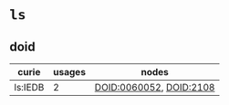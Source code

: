 # `ls`

## doid

| curie   |   usages | nodes                                                                                                              |
|---------|----------|--------------------------------------------------------------------------------------------------------------------|
| ls:IEDB |        2 | [DOID:0060052](http://purl.obolibrary.org/obo/DOID_0060052), [DOID:2108](http://purl.obolibrary.org/obo/DOID_2108) |

